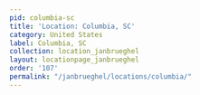 ```yaml
---
pid: columbia-sc
title: 'Location: Columbia, SC'
category: United States
label: Columbia, SC
collection: location_janbrueghel
layout: locationpage_janbrueghel
order: '107'
permalink: "/janbrueghel/locations/columbia/"
---
```

